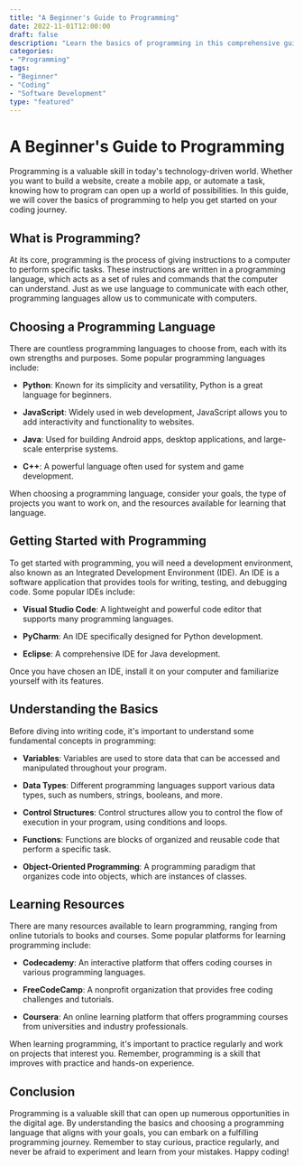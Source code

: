 ```yaml
---
title: "A Beginner's Guide to Programming"
date: 2022-11-01T12:00:00
draft: false
description: "Learn the basics of programming in this comprehensive guide."
categories:
- "Programming"
tags:
- "Beginner"
- "Coding"
- "Software Development"
type: "featured"
---
```


# A Beginner's Guide to Programming

Programming is a valuable skill in today's technology-driven world. Whether you want to build a website, create a mobile app, or automate a task, knowing how to program can open up a world of possibilities. In this guide, we will cover the basics of programming to help you get started on your coding journey.

## What is Programming?

At its core, programming is the process of giving instructions to a computer to perform specific tasks. These instructions are written in a programming language, which acts as a set of rules and commands that the computer can understand. Just as we use language to communicate with each other, programming languages allow us to communicate with computers.

## Choosing a Programming Language

There are countless programming languages to choose from, each with its own strengths and purposes. Some popular programming languages include:

- **Python**: Known for its simplicity and versatility, Python is a great language for beginners.

- **JavaScript**: Widely used in web development, JavaScript allows you to add interactivity and functionality to websites.

- **Java**: Used for building Android apps, desktop applications, and large-scale enterprise systems.

- **C++**: A powerful language often used for system and game development.

When choosing a programming language, consider your goals, the type of projects you want to work on, and the resources available for learning that language.

## Getting Started with Programming

To get started with programming, you will need a development environment, also known as an Integrated Development Environment (IDE). An IDE is a software application that provides tools for writing, testing, and debugging code. Some popular IDEs include:

- **Visual Studio Code**: A lightweight and powerful code editor that supports many programming languages.

- **PyCharm**: An IDE specifically designed for Python development.

- **Eclipse**: A comprehensive IDE for Java development.

Once you have chosen an IDE, install it on your computer and familiarize yourself with its features.

## Understanding the Basics

Before diving into writing code, it's important to understand some fundamental concepts in programming:

- **Variables**: Variables are used to store data that can be accessed and manipulated throughout your program.

- **Data Types**: Different programming languages support various data types, such as numbers, strings, booleans, and more.

- **Control Structures**: Control structures allow you to control the flow of execution in your program, using conditions and loops.

- **Functions**: Functions are blocks of organized and reusable code that perform a specific task.

- **Object-Oriented Programming**: A programming paradigm that organizes code into objects, which are instances of classes.

## Learning Resources

There are many resources available to learn programming, ranging from online tutorials to books and courses. Some popular platforms for learning programming include:

- **Codecademy**: An interactive platform that offers coding courses in various programming languages.

- **FreeCodeCamp**: A nonprofit organization that provides free coding challenges and tutorials.

- **Coursera**: An online learning platform that offers programming courses from universities and industry professionals.

When learning programming, it's important to practice regularly and work on projects that interest you. Remember, programming is a skill that improves with practice and hands-on experience.

## Conclusion

Programming is a valuable skill that can open up numerous opportunities in the digital age. By understanding the basics and choosing a programming language that aligns with your goals, you can embark on a fulfilling programming journey. Remember to stay curious, practice regularly, and never be afraid to experiment and learn from your mistakes. Happy coding!

